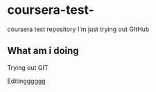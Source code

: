 # coursera-test-
coursera test repository
I'm just trying out GItHub

## What am i doing

Trying out GIT


Editingggggg
